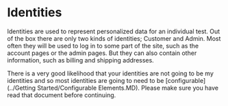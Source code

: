 Identities
==========

Identities are used to represent personalized data for an individual test.  Out of the box there are only two kinds of identities; Customer and Admin.  Most often they will be used to log in to some part of the site, such as the account pages or the admin pages.  But they can also contain other information, such as billing and shipping addresses.

There is a very good likelihood that your identities are not going to be my identities and so most identities are going to need to be [configurable](../Getting Started/Configurable Elements.MD).  Please make sure you have read that document before continuing.